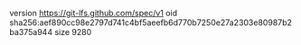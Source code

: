 version https://git-lfs.github.com/spec/v1
oid sha256:aef890cc98e2797d741c4bf5aeefb6d770b7250e27a2303e80987b2ba375a944
size 9280
